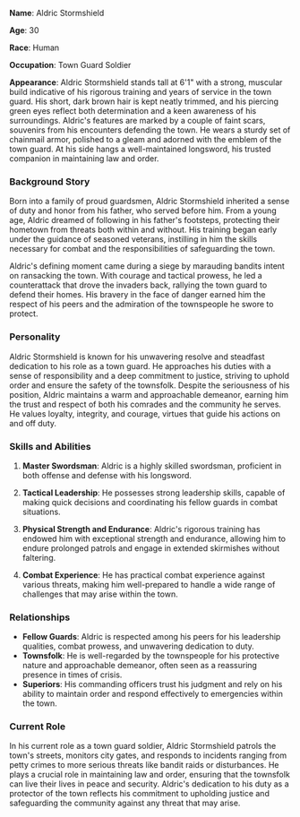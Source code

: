 **Name**: Aldric Stormshield

**Age**: 30

**Race**: Human

**Occupation**: Town Guard Soldier

**Appearance**: Aldric Stormshield stands tall at 6'1" with a strong, muscular build indicative of his rigorous training and years of service in the town guard. His short, dark brown hair is kept neatly trimmed, and his piercing green eyes reflect both determination and a keen awareness of his surroundings. Aldric's features are marked by a couple of faint scars, souvenirs from his encounters defending the town. He wears a sturdy set of chainmail armor, polished to a gleam and adorned with the emblem of the town guard. At his side hangs a well-maintained longsword, his trusted companion in maintaining law and order.

### Background Story

Born into a family of proud guardsmen, Aldric Stormshield inherited a sense of duty and honor from his father, who served before him. From a young age, Aldric dreamed of following in his father's footsteps, protecting their hometown from threats both within and without. His training began early under the guidance of seasoned veterans, instilling in him the skills necessary for combat and the responsibilities of safeguarding the town.

Aldric's defining moment came during a siege by marauding bandits intent on ransacking the town. With courage and tactical prowess, he led a counterattack that drove the invaders back, rallying the town guard to defend their homes. His bravery in the face of danger earned him the respect of his peers and the admiration of the townspeople he swore to protect.

### Personality

Aldric Stormshield is known for his unwavering resolve and steadfast dedication to his role as a town guard. He approaches his duties with a sense of responsibility and a deep commitment to justice, striving to uphold order and ensure the safety of the townsfolk. Despite the seriousness of his position, Aldric maintains a warm and approachable demeanor, earning him the trust and respect of both his comrades and the community he serves. He values loyalty, integrity, and courage, virtues that guide his actions on and off duty.

### Skills and Abilities

1. **Master Swordsman**: Aldric is a highly skilled swordsman, proficient in both offense and defense with his longsword.
    
2. **Tactical Leadership**: He possesses strong leadership skills, capable of making quick decisions and coordinating his fellow guards in combat situations.
    
3. **Physical Strength and Endurance**: Aldric's rigorous training has endowed him with exceptional strength and endurance, allowing him to endure prolonged patrols and engage in extended skirmishes without faltering.
    
4. **Combat Experience**: He has practical combat experience against various threats, making him well-prepared to handle a wide range of challenges that may arise within the town.
    

### Relationships

- **Fellow Guards**: Aldric is respected among his peers for his leadership qualities, combat prowess, and unwavering dedication to duty.
- **Townsfolk**: He is well-regarded by the townspeople for his protective nature and approachable demeanor, often seen as a reassuring presence in times of crisis.
- **Superiors**: His commanding officers trust his judgment and rely on his ability to maintain order and respond effectively to emergencies within the town.

### Current Role

In his current role as a town guard soldier, Aldric Stormshield patrols the town's streets, monitors city gates, and responds to incidents ranging from petty crimes to more serious threats like bandit raids or disturbances. He plays a crucial role in maintaining law and order, ensuring that the townsfolk can live their lives in peace and security. Aldric's dedication to his duty as a protector of the town reflects his commitment to upholding justice and safeguarding the community against any threat that may arise.